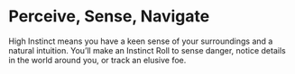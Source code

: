 # Perceive, Sense, Navigate

High Instinct means you have a keen sense of your surroundings and a natural intuition. You’ll make an Instinct Roll to sense danger, notice details in the world around you, or track an elusive foe.
